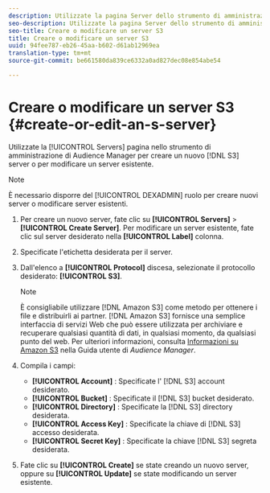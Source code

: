 ```yaml
---
description: Utilizzate la pagina Server dello strumento di amministrazione di Audience Manager per creare un nuovo server S3 o per modificare un server esistente.
seo-description: Utilizzate la pagina Server dello strumento di amministrazione di Audience Manager per creare un nuovo server S3 o per modificare un server esistente.
seo-title: Creare o modificare un server S3
title: Creare o modificare un server S3
uuid: 94fee787-eb26-45aa-b602-d61ab12969ea
translation-type: tm+mt
source-git-commit: be661580da839ce6332a0ad827dec08e854abe54

---
```



# Creare o modificare un server S3 {#create-or-edit-an-s-server}

Utilizzate la [!UICONTROL Servers] pagina nello strumento di amministrazione di Audience Manager per creare un nuovo [!DNL S3] server o per modificare un server esistente.

>[!NOTE]
>
>È necessario disporre del [!UICONTROL DEXADMIN] ruolo per creare nuovi server o modificare server esistenti.

1. Per creare un nuovo server, fate clic su **[!UICONTROL Servers]** &gt; **[!UICONTROL Create Server]**. Per modificare un server esistente, fate clic sul server desiderato nella **[!UICONTROL Label]** colonna.
1. Specificate l'etichetta desiderata per il server.
1. Dall'elenco a **[!UICONTROL Protocol]** discesa, selezionate il protocollo desiderato: **[!UICONTROL S3]**.

   >[!NOTE]
   >
   >È consigliabile utilizzare [!DNL Amazon S3] come metodo per ottenere i file e distribuirli ai partner. [!DNL Amazon S3] fornisce una semplice interfaccia di servizi Web che può essere utilizzata per archiviare e recuperare qualsiasi quantità di dati, in qualsiasi momento, da qualsiasi punto del web. Per ulteriori informazioni, consulta [Informazioni su Amazon S3](https://docs.adobe.com/content/help/en/audience-manager/user-guide/reference/amazon-s3.html) nella Guida utente di *Audience Manager*.

1. Compila i campi:

   * **[!UICONTROL Account]** : Specificate l' [!DNL S3] account desiderato.
   * **[!UICONTROL Bucket]** : Specificate il [!DNL S3] bucket desiderato.
   * **[!UICONTROL Directory]** : Specificate la [!DNL S3] directory desiderata.
   * **[!UICONTROL Access Key]** : Specificate la chiave di [!DNL S3] accesso desiderata.
   * **[!UICONTROL Secret Key]** : Specificate la chiave [!DNL S3] segreta desiderata.

1. Fate clic su **[!UICONTROL Create]** se state creando un nuovo server, oppure su **[!UICONTROL Update]** se state modificando un server esistente.
